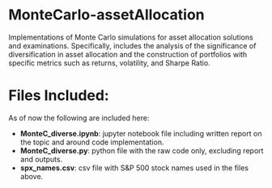 # MonteCarlo-assetAllocation
Implementations of Monte Carlo simulations for asset allocation solutions and examinations. Specifically, 
includes the analysis of the significance of diversification in asset allocation and the construction of 
portfolios with specific metrics such as returns, volatility, and Sharpe Ratio.

# Files Included:
As of now the following are included here:
 -  **MonteC_diverse.ipynb**: jupyter notebook file including written report on the topic and around code implementation.
 -  **MonteC_diverse.py**: python file with the raw code only, excluding report and outputs.
 -  **spx_names.csv**: csv file with S&P 500 stock names used in the files above. 
